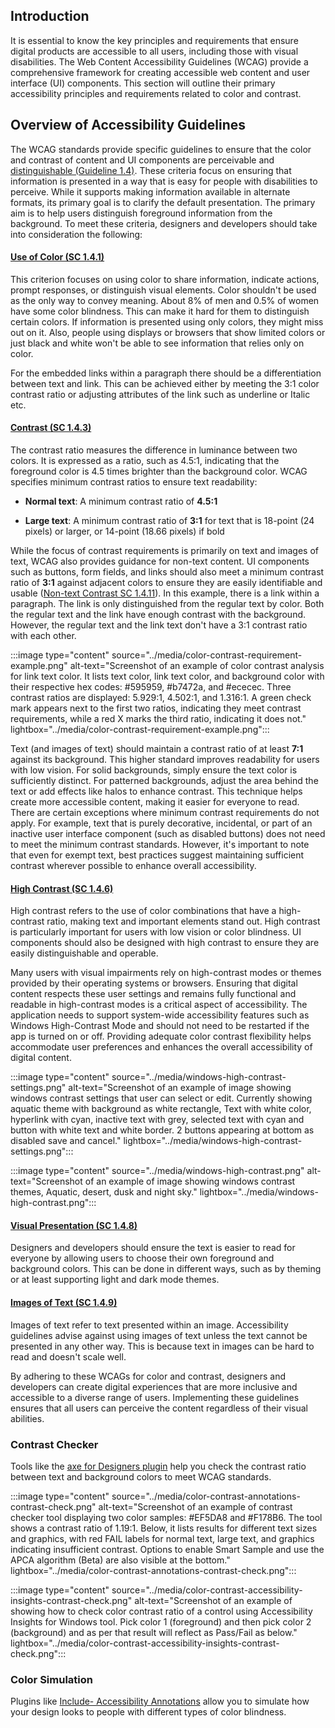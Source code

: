 ## Introduction

It is essential to know the key principles and requirements that ensure digital products are accessible to all users, including those with visual disabilities. The Web Content Accessibility Guidelines (WCAG) provide a comprehensive framework for creating accessible web content and user interface (UI) components. This section will outline their primary accessibility principles and requirements related to color and contrast.

## Overview of Accessibility Guidelines 

The WCAG standards provide specific guidelines to ensure that the color and contrast of content and UI components are perceivable and [distinguishable (Guideline 1.4)](https://www.w3.org/WAI/WCAG21/Understanding/distinguishable). These criteria focus on ensuring that information is presented in a way that is easy for people with disabilities to perceive. While it supports making information available in alternate formats, its primary goal is to clarify the default presentation. The primary aim is to help users distinguish foreground information from the background. To meet these criteria, designers and developers should take into consideration the following:

#### [Use of Color (SC 1.4.1)](https://www.w3.org/WAI/WCAG21/Understanding/use-of-color)

This criterion focuses on using color to share information, indicate actions, prompt responses, or distinguish visual elements. Color shouldn't be used as the only way to convey meaning. About 8% of men and 0.5% of women have some color blindness. This can make it hard for them to distinguish certain colors. If information is presented using only colors, they might miss out on it. Also, people using displays or browsers that show limited colors or just black and white won't be able to see information that relies only on color. 

For the embedded links within a paragraph there should be a differentiation between text and link. This can be achieved either by meeting the 3:1 color contrast ratio or adjusting attributes of the link such as underline or Italic etc.

#### [Contrast (SC 1.4.3)](https://www.w3.org/WAI/WCAG21/Understanding/contrast-minimum)

The contrast ratio measures the difference in luminance between two colors. It is expressed as a ratio, such as 4.5:1, indicating that the foreground color is 4.5 times brighter than the background color. WCAG specifies minimum contrast ratios to ensure text readability:

- **Normal text**: A minimum contrast ratio of **4.5:1**

- **Large text**: A minimum contrast ratio of **3:1** for text that is 18-point (24 pixels) or larger, or 14-point (18.66 pixels) if bold

While the focus of contrast requirements is primarily on text and images of text, WCAG also provides guidance for non-text content. UI components such as buttons, form fields, and links should also meet a minimum contrast ratio of **3:1** against adjacent colors to ensure they are easily identifiable and usable ([Non-text Contrast SC 1.4.11](https://www.w3.org/WAI/WCAG21/Understanding/non-text-contrast)). In this example, there is a link within a paragraph. The link is only distinguished from the regular text by color. Both the regular text and the link have enough contrast with the background. However, the regular text and the link text don't have a 3:1 contrast ratio with each other. 

:::image type="content" source="../media/color-contrast-requirement-example.png" alt-text="Screenshot of an example of color contrast analysis for link text color. It lists text color, link text color, and background color with their respective hex codes: #595959, #b7472a, and #ececec. Three contrast ratios are displayed: 5.929:1, 4.502:1, and 1.316:1. A green check mark appears next to the first two ratios, indicating they meet contrast requirements, while a red X marks the third ratio, indicating it does not." lightbox="../media/color-contrast-requirement-example.png":::

Text (and images of text) should maintain a contrast ratio of at least **7:1** against its background. This higher standard improves readability for users with low vision. For solid backgrounds, simply ensure the text color is sufficiently distinct. For patterned backgrounds, adjust the area behind the text or add effects like halos to enhance contrast. This technique helps create more accessible content, making it easier for everyone to read. There are certain exceptions where minimum contrast requirements do not apply. For example, text that is purely decorative, incidental, or part of an inactive user interface component (such as disabled buttons) does not need to meet the minimum contrast standards. However, it's important to note that even for exempt text, best practices suggest maintaining sufficient contrast wherever possible to enhance overall accessibility.

#### [High Contrast (SC 1.4.6)](https://www.w3.org/WAI/WCAG21/Understanding/contrast-enhanced)

High contrast refers to the use of color combinations that have a high-contrast ratio, making text and important elements stand out. High contrast is particularly important for users with low vision or color blindness. UI components should also be designed with high contrast to ensure they are easily distinguishable and operable.

Many users with visual impairments rely on high-contrast modes or themes provided by their operating systems or browsers. Ensuring that digital content respects these user settings and remains fully functional and readable in high-contrast modes is a critical aspect of accessibility. The application needs to support system-wide accessibility features such as Windows High-Contrast Mode and should not need to be restarted if the app is turned on or off. Providing adequate color contrast flexibility helps accommodate user preferences and enhances the overall accessibility of digital content.

:::image type="content" source="../media/windows-high-contrast-settings.png" alt-text="Screenshot of an example of image showing windows contrast settings that user can select or edit. Currently showing aquatic theme with background as white rectangle, Text with white color, hyperlink with cyan, inactive text with grey, selected text with cyan and button with white text and white border. 2 buttons appearing at bottom as disabled save and cancel." lightbox="../media/windows-high-contrast-settings.png":::     

:::image type="content" source="../media/windows-high-contrast.png" alt-text="Screenshot of an example of image showing  windows contrast themes, Aquatic, desert, dusk and night sky." lightbox="../media/windows-high-contrast.png":::

#### [Visual Presentation (SC 1.4.8)](https://www.w3.org/WAI/WCAG21/Understanding/visual-presentation)

Designers and developers should ensure the text is easier to read for everyone by allowing users to choose their own foreground and background colors. This can be done in different ways, such as by theming or at least supporting light and dark mode themes.

#### [Images of Text (SC 1.4.9)](https://www.w3.org/WAI/WCAG21/Understanding/images-of-text-no-exception#techniques)

Images of text refer to text presented within an image. Accessibility guidelines advise against using images of text unless the text cannot be presented in any other way. This is because text in images can be hard to read and doesn't scale well.

By adhering to these WCAGs for color and contrast, designers and developers can create digital experiences that are more inclusive and accessible to a diverse range of users. Implementing these guidelines ensures that all users can perceive the content regardless of their visual abilities.

### Contrast Checker 

Tools like the [axe for Designers plugin](https://www.figma.com/community/plugin/1085612091163821851/axe-for-designers-a-free-accessibility-plugin) help you check the contrast ratio between text and background colors to meet WCAG standards.

:::image type="content" source="../media/color-contrast-annotations-contrast-check.png" alt-text="Screenshot of an example of contrast checker tool displaying two color samples: #EF5DA8 and #F178B6. The tool shows a contrast ratio of 1.19:1. Below, it lists results for different text sizes and graphics, with red FAIL labels for normal text, large text, and graphics indicating insufficient contrast. Options to enable Smart Sample and use the APCA algorithm (Beta) are also visible at the bottom." lightbox="../media/color-contrast-annotations-contrast-check.png":::

:::image type="content" source="../media/color-contrast-accessibility-insights-contrast-check.png" alt-text="Screenshot of an example of showing how to check color contrast ratio of a control using Accessibility Insights for Windows tool. Pick color 1 (foreground) and then pick color 2 (background) and as per that result will reflect as Pass/Fail as below." lightbox="../media/color-contrast-accessibility-insights-contrast-check.png":::

### Color Simulation

Plugins like [Include- Accessibility Annotations](https://www.figma.com/community/plugin/1208180794570801545/includeaccessibility-annotations) allow you to simulate how your design looks to people with different types of color blindness.